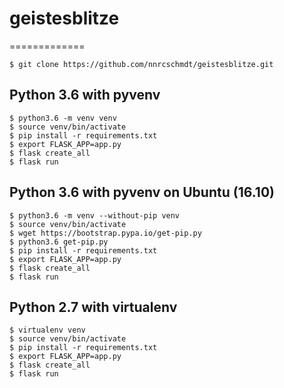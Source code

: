 # geistesblitze
=============

    $ git clone https://github.com/nnrcschmdt/geistesblitze.git

Python 3.6 with pyvenv
-----------------------

    $ python3.6 -m venv venv
    $ source venv/bin/activate
    $ pip install -r requirements.txt
    $ export FLASK_APP=app.py
    $ flask create_all
    $ flask run

Python 3.6 with pyvenv on Ubuntu (16.10)
----------------------------------------

    $ python3.6 -m venv --without-pip venv
    $ source venv/bin/activate
    $ wget https://bootstrap.pypa.io/get-pip.py
    $ python3.6 get-pip.py
    $ pip install -r requirements.txt
    $ export FLASK_APP=app.py
    $ flask create_all
    $ flask run

Python 2.7 with virtualenv
--------------------------

    $ virtualenv venv
    $ source venv/bin/activate
    $ pip install -r requirements.txt
    $ export FLASK_APP=app.py
    $ flask create_all
    $ flask run

